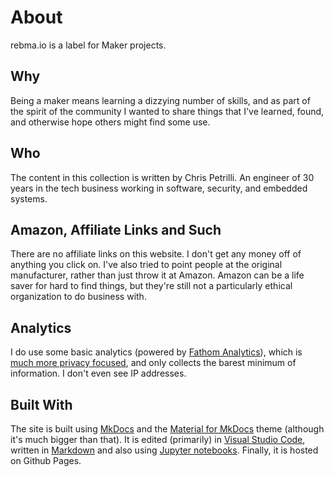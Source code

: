 # About

rebma.io is a label for Maker projects.
## Why

Being a maker means learning a dizzying number of skills, and as part of the
spirit of the community I wanted to share things that I've learned, found, and
otherwise hope others might find some use.

## Who

The content in this collection is written by Chris Petrilli. An engineer of 30
years in the tech business working in software, security, and embedded systems.

## Amazon, Affiliate Links and Such

There are no affiliate links on this website. I don't get any money off of
anything you click on. I've also tried to point people at the original
manufacturer, rather than just throw it at Amazon. Amazon can be a life saver
for hard to find things, but they're still not a particularly ethical
organization to do business with.

## Analytics

I do use some basic analytics (powered by [Fathom
Analytics](https://usefathom.com)), which is [much more privacy
focused](https://usefathom.com/privacy-focused-web-analytics), and only collects
the barest minimum of information. I don't even see IP addresses.

## Built With

The site is built using [MkDocs](https://www.mkdocs.org) and the [Material for
MkDocs](https://squidfunk.github.io/mkdocs-material/) theme (although it's much
bigger than that). It is edited (primarily) in [Visual Studio
Code](https://code.visualstudio.com), written in
[Markdown](https://www.markdownguide.org) and also using [Jupyter
notebooks](https://jupyter.org). Finally, it is hosted on Github Pages.